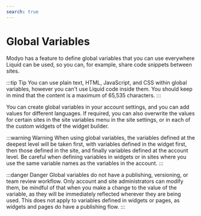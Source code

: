 ```yaml
---
search: true
---
```


# Global Variables

Modyo has a feature to define global variables that you can use everywhere Liquid can be used, so you can, for example, share code snippets between sites.

:::tip Tip
You can use plain text, HTML, JavaScript, and CSS within global variables, however you can't use Liquid code inside them. You should keep in mind that the content is a maximum of 65,535 characters.
:::

You can create global variables in your account settings, and you can add values for different languages. If required, you can also overwrite the values for certain sites in the site variables menu in the site settings, or in each of the custom widgets of the widget builder.

:::warning Warning
When using global variables, the variables defined at the deepest level will be taken first, with variables defined in the widget first, then those defined in the site, and finally variables defined at the account level. Be careful when defining variables in widgets or in sites where you use the same variable names as the variables in the account.
:::

:::danger Danger
Global variables do not have a publishing, versioning, or team review workflow. Only account and site administrators can modify them, be mindful of that when you make a change to the value of the variable, as they will be immediately reflected wherever they are being used. This does not apply to variables defined in widgets or pages, as widgets and pages do have a publishing flow.
:::
